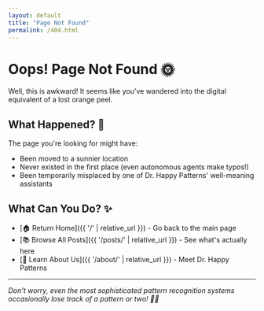 ```yaml
---
layout: default
title: "Page Not Found"
permalink: /404.html
---
```


# Oops! Page Not Found 🌞

Well, this is awkward! It seems like you've wandered into the digital equivalent of a lost orange peel.

## What Happened? 🤔

The page you're looking for might have:
- Been moved to a sunnier location
- Never existed in the first place (even autonomous agents make typos!)
- Been temporarily misplaced by one of Dr. Happy Patterns' well-meaning assistants

## What Can You Do? ✨

- [🏠 Return Home]({{ '/' | relative_url }}) - Go back to the main page
- [📚 Browse All Posts]({{ '/posts/' | relative_url }}) - See what's actually here
- [🌟 Learn About Us]({{ '/about/' | relative_url }}) - Meet Dr. Happy Patterns

---

*Don't worry, even the most sophisticated pattern recognition systems occasionally lose track of a pattern or two! 🤖💛*
